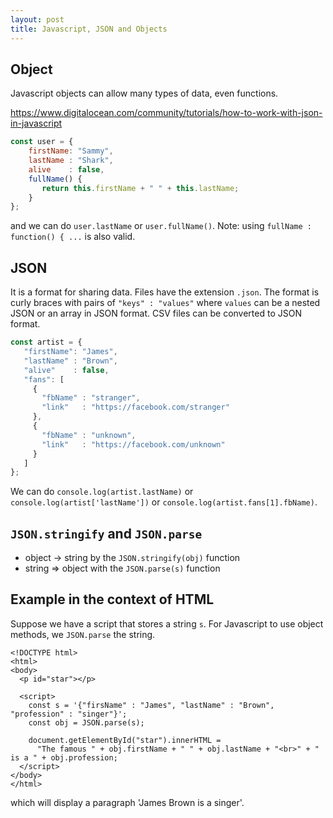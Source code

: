 ```yaml
---
layout: post
title: Javascript, JSON and Objects
---
```



## Object

Javascript objects can allow many types of data, even functions.

https://www.digitalocean.com/community/tutorials/how-to-work-with-json-in-javascript


```javascript
const user = {
    firstName: "Sammy",
    lastName : "Shark",
    alive    : false,
    fullName() {
       return this.firstName + " " + this.lastName;
    }
};

```
and we can do `user.lastName`  or `user.fullName()`.
Note: using `fullName : function() { ...` is also valid.

 ## JSON
 It is a format for sharing data. Files have the extension `.json`. The format is curly braces with pairs of `"keys" : "values"` where `values`  can be a nested 
 JSON or an array in JSON format. 
 CSV files can be converted to JSON format.
 
 ```javascript
 const artist = {
    "firstName": "James",
    "lastName" : "Brown",
    "alive"    : false,
    "fans": [
      {
        "fbName" : "stranger",
        "link"   : "https://facebook.com/stranger"
      },
      {
        "fbName" : "unknown",
        "link"   : "https://facebook.com/unknown"
      }
    ]
};
 ```
 We can do  `console.log(artist.lastName)` or `console.log(artist['lastName'])` or `console.log(artist.fans[1].fbName)`.
 
 ## `JSON.stringify`  and `JSON.parse`
 
 - object -> string by the `JSON.stringify(obj)` function
 - string =>  object     with the `JSON.parse(s)` function
 
## Example in the context of HTML

Suppose we have a script that stores a string `s`. For Javascript to use object methods, we `JSON.parse`  the string.
```
<!DOCTYPE html>
<html>
<body>
  <p id="star"></p>

  <script>
    const s = '{"firsName" : "James", "lastName" : "Brown", "profession" : "singer"}';
    const obj = JSON.parse(s);
    
    document.getElementById("star").innerHTML =
      "The famous " + obj.firstName + " " + obj.lastName + "<br>" + " is a " + obj.profession;
  </script>
</body>
</html>

```
which will  display a paragraph  'James Brown is a singer'.
